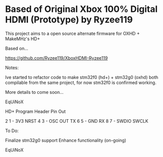 # Based of Original Xbox 100% Digital HDMI (Prototype) by Ryzee119

This project aims to a open source alternate firmware for OXHD + MakeMHz's HD+

Based on...

https://github.com/Ryzee119/XboxHDMI-Ryzee119 

Notes: 

Ive started to refactor code to make stm32f0 (hd+) + stm32g0 (oxhd) both compilable from the same project, for now stm32f0 is confirmed working.

More details to come soon...

EqUiNoX

HD+ Program Header Pin Out

2 1 - 3V3       NRST
4 3 - OSC OUT   TX
6 5 - GND       RX
8 7 - SWDIO     SWCLK

To Do:

Finalize stm32g0 support
Enhance functionality (on-going)

EqUiNoX